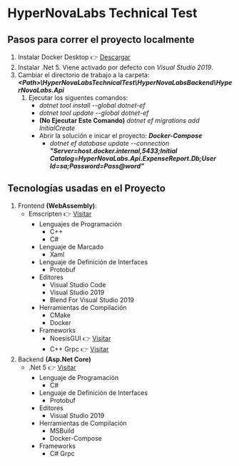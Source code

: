# HyperNovaLabs Technical Test

## Pasos para correr el proyecto localmente

1. Instalar Docker Desktop :point_right: [Descargar](https://www.docker.com/products/docker-desktop)
2. Instalar .Net 5. Viene activado por defecto con *Visual Studio 2019*.
2. Cambiar el directorio de trabajo a la carpeta: ***&lt;Path&gt;\HyperNovaLabsTechnicalTest\HyperNovaLabsBackend\HyperNovaLabs.Api***
   1. Ejecutar los siguentes comandos:
      * *dotnet tool install --global dotnet-ef*
      * *dotnet tool update --global dotnet-ef*
      * **(No Ejecutar Este Comando)** *dotnet ef migrations add InitialCreate*
      * Abrir la solución e inicar el proyecto: ***Docker-Compose***
        - *dotnet ef database update --connection **"Server=host.docker.internal,5433;Initial Catalog=HyperNovaLabs.Api.ExpenseReport.Db;User Id=sa;Password=Pass@word"***


## Tecnologías usadas en el Proyecto

1. Frontend **(WebAssembly)**: 
   * Emscripten :point_right: [Visitar](https://emscripten.org/)
     - Lenguajes de Programación
       * C++
       * C#
     - Lenguaje de Marcado
       * Xaml
     - Lenguaje de Definición de Interfaces
       * Protobuf
     - Editores
       * Visual Studio Code
       * Visual Studio 2019
       * Blend For Visual Studio 2019
     - Herramientas de Compilación
       * CMake
       * Docker
     - Frameworks
       * NoesisGUI :point_right: [Visitar](https://noesisengine.com/)
       * C++ Grpc :point_right: [Visitar](https://grpc.io/)
2. Backend **(Asp.Net Core)**
   * .Net 5 :point_right: [Visitar](https://dotnet.microsoft.com/download/dotnet/5.0)
     - Lenguaje de Programación
       * C#
     - Lenguaje de Definición de Interfaces
       * Protobuf
     - Editores
       * Visual Studio 2019
     - Herramientas de Compilación
       * MSBuild
       * Docker-Compose
     - Frameworks
       * C# Grpc
